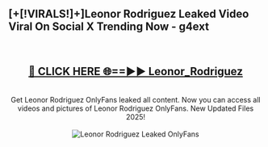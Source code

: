 <h2>[+[!VIRALS!]+]Leonor Rodriguez Leaked Video Viral On Social X Trending Now - g4ext</h2>
<br>
<div align="center">
<h2><a href="https://libra.edu.pl?Leonor_Rodriguez" rel="nofollow">🔴 CLICK HERE 🌐==►► Leonor_Rodriguez</a></h2>
<br>
Get Leonor Rodriguez OnlyFans leaked all content. Now you can access all videos and pictures of Leonor Rodriguez OnlyFans. New Updated Files 2025!
<br>
<br>
<a href="https://libra.edu.pl?Leonor_Rodriguez" rel="nofollow" data-target="animated-image.originalLink"><img src="https://i.ibb.co.com/WyWwxjT/player-gif2.gif" alt="Leonor Rodriguez Leaked OnlyFans" style="max-width: 100%; display: inline-block;" data-target="animated-image.originalImage"></a>
</div>
<br>
